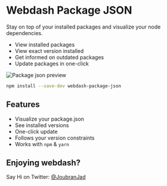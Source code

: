 # Webdash Package JSON

Stay on top of your installed packages and visualize your node dependencies.

* View installed packages
* View exact version installed
* Get informed on outdated packages
* Update packages in one-click

![Package json preview](https://i.imgur.com/hBikrcr.png)

```bash
npm install --save-dev webdash-package-json
```

## Features

* Visualize your package.json
* See installed versions
* One-click update
* Follows your version constraints
* Works with `npm` & `yarn`

## Enjoying webdash?

Say Hi on Twitter: [@JoubranJad](https://twitter.com/JoubranJad)
